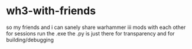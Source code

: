 # wh3-with-friends
so my friends and i can sanely share warhammer iii mods with each other for sessions
run the .exe
the .py is just there for transparency and for building/debugging
